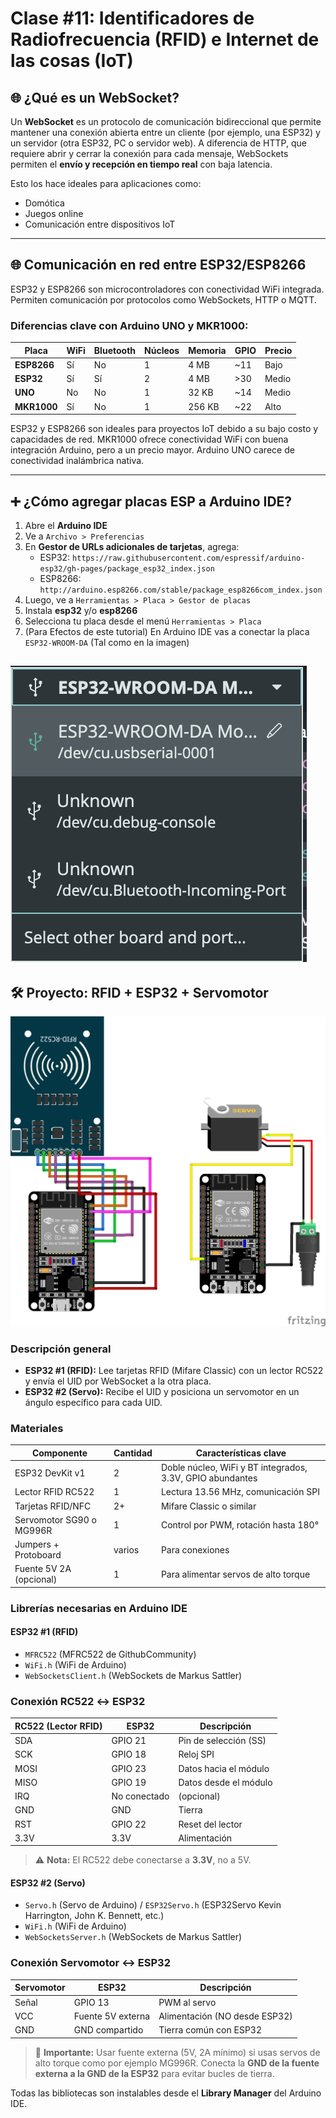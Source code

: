 # Clase #11: Identificadores de Radiofrecuencia (RFID) e Internet de las cosas (IoT) 

## 🌐 ¿Qué es un WebSocket?

Un **WebSocket** es un protocolo de comunicación bidireccional que permite mantener una conexión abierta entre un cliente (por ejemplo, una ESP32) y un servidor (otra ESP32, PC o servidor web). A diferencia de HTTP, que requiere abrir y cerrar la conexión para cada mensaje, WebSockets permiten el **envío y recepción en tiempo real** con baja latencia.

Esto los hace ideales para aplicaciones como:

- Domótica
- Juegos online
- Comunicación entre dispositivos IoT

---

## 🌐 Comunicación en red entre ESP32/ESP8266

ESP32 y ESP8266 son microcontroladores con conectividad WiFi integrada. Permiten comunicación por protocolos como WebSockets, HTTP o MQTT.

### Diferencias clave con Arduino UNO y MKR1000:

| Placa       | WiFi | Bluetooth | Núcleos | Memoria | GPIO | Precio |
| ----------- | ---- | --------- | ------- | ------- | ---- | ------ |
| **ESP8266** | Sí   | No        | 1       | 4 MB    | ~11  | Bajo   |
| **ESP32**   | Sí   | Sí        | 2       | 4 MB    | >30  | Medio  |
| **UNO**     | No   | No        | 1       | 32 KB   | ~14  | Medio  |
| **MKR1000** | Sí   | No        | 1       | 256 KB  | ~22  | Alto   |

ESP32 y ESP8266 son ideales para proyectos IoT debido a su bajo costo y capacidades de red. MKR1000 ofrece conectividad WiFi con buena integración Arduino, pero a un precio mayor. Arduino UNO carece de conectividad inalámbrica nativa.

---

## ➕ ¿Cómo agregar placas ESP a Arduino IDE?

1. Abre el **Arduino IDE**
2. Ve a `Archivo > Preferencias`
3. En **Gestor de URLs adicionales de tarjetas**, agrega:
   - ESP32: `https://raw.githubusercontent.com/espressif/arduino-esp32/gh-pages/package_esp32_index.json`
   - ESP8266: `http://arduino.esp8266.com/stable/package_esp8266com_index.json`
4. Luego, ve a `Herramientas > Placa > Gestor de placas`
5. Instala **esp32** y/o **esp8266**
6. Selecciona tu placa desde el menú `Herramientas > Placa`
7. (Para Efectos de este tutorial) En Arduino IDE vas a conectar la placa `ESP32-WROOM-DA` (Tal como en la imagen)

![Conexión Arduino](ARDUINO.png)
---

## 🛠️ Proyecto: RFID + ESP32 + Servomotor

![Esquema del proyecto](proyecto_11.png)

### Descripción general

- **ESP32 #1 (RFID):** Lee tarjetas RFID (Mifare Classic) con un lector RC522 y envía el UID por WebSocket a la otra placa.
- **ESP32 #2 (Servo):** Recibe el UID y posiciona un servomotor en un ángulo específico para cada UID.

### Materiales

| Componente               | Cantidad | Características clave                                     |
| ------------------------ | -------- | --------------------------------------------------------- |
| ESP32 DevKit v1          | 2        | Doble núcleo, WiFi y BT integrados, 3.3V, GPIO abundantes |
| Lector RFID RC522        | 1        | Lectura 13.56 MHz, comunicación SPI                       |
| Tarjetas RFID/NFC        | 2+       | Mifare Classic o similar                                  |
| Servomotor SG90 o MG996R | 1        | Control por PWM, rotación hasta 180°                      |
| Jumpers + Protoboard     | varios   | Para conexiones                                           |
| Fuente 5V 2A (opcional)  | 1        | Para alimentar servos de alto torque                      |

### Librerías necesarias en Arduino IDE

#### ESP32 #1 (RFID)

- `MFRC522` (MFRC522 de GithubCommunity)
- `WiFi.h` (WiFi de Arduino)
- `WebSocketsClient.h` (WebSockets de Markus Sattler)

### Conexión RC522 ↔ ESP32

| RC522 (Lector RFID) | ESP32           | Descripción             |
|---------------------|------------------|--------------------------|
| SDA                 | GPIO 21          | Pin de selección (SS)   |
| SCK                 | GPIO 18          | Reloj SPI                |
| MOSI                | GPIO 23          | Datos hacia el módulo   |
| MISO                | GPIO 19          | Datos desde el módulo   |
| IRQ                 | No conectado     | (opcional)               |
| GND                 | GND              | Tierra                   |
| RST                 | GPIO 22          | Reset del lector         |
| 3.3V                | 3.3V             | Alimentación             |

> ⚠️ **Nota:** El RC522 debe conectarse a **3.3V**, no a 5V.

#### ESP32 #2 (Servo)

- `Servo.h` (Servo de Arduino) / `ESP32Servo.h` (ESP32Servo Kevin Harrington, John K. Bennett, etc.)
- `WiFi.h` (WiFi de Arduino)
- `WebSocketsServer.h` (WebSockets de Markus Sattler)

### Conexión Servomotor ↔ ESP32

| Servomotor  | ESP32           | Descripción                   |
|-------------|------------------|-------------------------------|
| Señal       | GPIO 13          | PWM al servo                  |
| VCC         | Fuente 5V externa| Alimentación (NO desde ESP32)|
| GND         | GND compartido   | Tierra común con ESP32        |

> 🔋 **Importante:** Usar fuente externa (5V, 2A mínimo) si usas servos de alto torque como por ejemplo MG996R.
> Conecta la **GND de la fuente externa a la GND de la ESP32** para evitar bucles de tierra.

Todas las bibliotecas son instalables desde el **Library Manager** del Arduino IDE.
